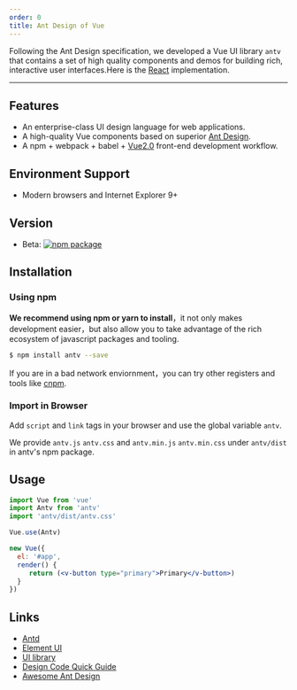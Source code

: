 ```yaml
---
order: 0
title: Ant Design of Vue
---
```


Following the Ant Design specification, we developed a Vue UI library `antv` that contains a set of high quality components and demos for building rich, interactive user interfaces.Here is the [React](https://ant.design/docs/react/introduce) implementation.

<style>
.pic-plus > * {
  display: inline-block!important;
  vertical-align: middle;
}
.pic-plus span {
  font-size: 30px;
  color: #aaa;
  margin: 0 20px;
}
</style>

---

## Features

- An enterprise-class UI design language for web applications.
- A high-quality Vue components based on superior [Ant Design](https://ant.design).
- A npm + webpack + babel + [Vue2.0](https://vuejs.org) front-end development workflow.

## Environment Support

* Modern browsers and Internet Explorer 9+

## Version

- Beta: [![npm package](https://img.shields.io/npm/v/antv.svg?style=flat-square)](https://www.npmjs.org/package/antv)

## Installation

### Using npm

**We recommend using npm or yarn to install**，it not only makes development easier，but also allow you to take advantage of the rich ecosystem of javascript packages and tooling.

```bash
$ npm install antv --save
```

If you are in a bad network enviornment，you can try other registers and tools like [cnpm](https://github.com/cnpm/cnpm).

### Import in Browser

Add `script` and `link` tags in your browser and use the global variable `antv`.

We provide `antv.js` `antv.css` and `antv.min.js` `antv.min.css` under `antv/dist` in antv's npm package.

## Usage

```jsx
import Vue from 'vue'
import Antv from 'antv'
import 'antv/dist/antv.css'

Vue.use(Antv)

new Vue({
  el: '#app',
  render() {
     return (<v-button type="primary">Primary</v-button>)
  }
})
```

## Links

- [Antd](http://ant.design/)
- [Element UI](http://element.eleme.io)
- [UI library](/docs/Vue/introduce)
- [Design Code Quick Guide](https://github.com/ant-design/ant-design/wiki/Ant-Design-%E8%AE%BE%E8%AE%A1%E5%9F%BA%E7%A1%80%E7%AE%80%E7%89%88)
- [Awesome Ant Design](https://github.com/websemantics/awesome-ant-design)
